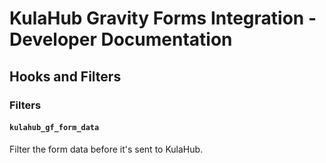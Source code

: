 # KulaHub Gravity Forms Integration - Developer Documentation

## Hooks and Filters

### Filters

#### `kulahub_gf_form_data`
Filter the form data before it's sent to KulaHub. 